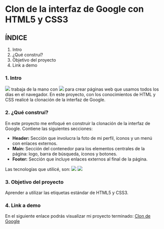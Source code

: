 # Clon de la interfaz de Google con HTML5 y CSS3

## ÍNDICE
1. Intro
2. ¿Qué construí?
3. Objetivo del proyecto
4. Link a demo  

### 1. Intro
<img src="https://img.shields.io/badge/HTML5-E34F26?style=for-the-badge&logo=html5&logoColor=white" /> trabaja de la mano con <img src="https://img.shields.io/badge/CSS3-1572B6?style=for-the-badge&logo=css3&logoColor=white" /> para crear páginas web que usamos todos los días en el navegador. En este proyecto, con los conocimientos de HTML y CSS realicé la clonación de la interfaz de Google.  

### 2. ¿Qué construí?
En este proyecto me enfoqué en construir la clonación de la interfaz de Google.
Contiene las siguientes secciones:
- **Header:** Sección que involucra la foto de mi perfil, íconos y un menú con enlaces externos.
- **Main:** Sección del contenedor para los elementos centrales de la página: logo, barra de búsqueda, íconos y botones.
- **Footer:** Sección que incluye enlaces externos al final de la página.

Las tecnologías que utilicé, son: 
<img src="https://img.shields.io/badge/HTML5-E34F26?style=for-the-badge&logo=html5&logoColor=white" />
<img src="https://img.shields.io/badge/CSS3-1572B6?style=for-the-badge&logo=css3&logoColor=white" />

### 3. Objetivo del proyecto
Aprender a utilizar las etiquetas estándar de HTML5 y CSS3.

### 4. Link a demo
En el siguiente enlace podrás visualizar mi proyecto terminado: [Clon de Google](#)
